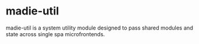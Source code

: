 # madie-util

madie-util is a system utility module designed to pass shared modules and state across single spa microfrontends.
